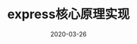 ---
title: "express核心原理实现"
date: "2020-03-26"
layout: post
draft: false
path: "/posts/express-source"
category: "Node.js"
tags:
  - 
description: ""
---